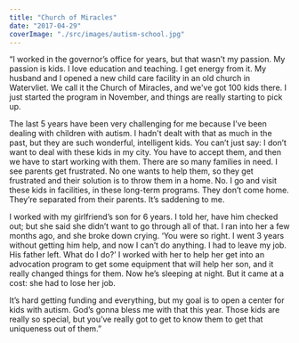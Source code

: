 ```yaml
---
title: "Church of Miracles"
date: "2017-04-29"
coverImage: "./src/images/autism-school.jpg"
---
```


“I worked in the governor’s office for years, but that wasn’t my passion. My passion is kids. I love education and teaching. I get energy from it. My husband and I opened a new child care facility in an old church in Watervliet. We call it the Church of Miracles, and we've got 100 kids there. I just started the program in November, and things are really starting to pick up.

The last 5 years have been very challenging for me because I’ve been dealing with children with autism. I hadn't dealt with that as much in the past, but they are such wonderful, intelligent kids. You can’t just say: I don’t want to deal with these kids in my city. You have to accept them, and then we have to start working with them. There are so many families in need. I see parents get frustrated. No one wants to help them, so they get frustrated and their solution is to throw them in a home. No. I go and visit these kids in facilities, in these long-term programs. They don’t come home. They’re separated from their parents. It’s saddening to me.

I worked with my girlfriend’s son for 6 years. I told her, have him checked out; but she said she didn’t want to go through all of that. I ran into her a few months ago, and she broke down crying. ‘You were so right. I went 3 years without getting him help, and now I can’t do anything. I had to leave my job. His father left. What do I do?’ I worked with her to help her get into an advocation program to get some equipment that will help her son, and it really changed things for them. Now he’s sleeping at night. But it came at a cost: she had to lose her job.

It’s hard getting funding and everything, but my goal is to open a center for kids with autism. God’s gonna bless me with that this year. Those kids are really so special, but you’ve really got to get to know them to get that uniqueness out of them.”
